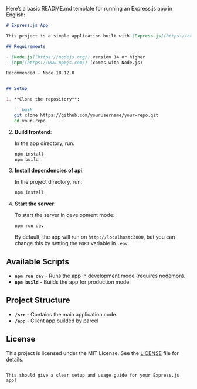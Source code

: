 Here’s a basic README.md template for running an Express.js app in English:

```markdown
# Express.js App

This project is a simple application built with [Express.js](https://expressjs.com/), designed as a foundation for web servers and RESTful APIs.

## Requirements

- [Node.js](https://nodejs.org/) version 14 or higher 
- [npm](https://www.npmjs.com/) (comes with Node.js)

Recommended - Node 18.12.0


## Setup

1. **Clone the repository**:

   ```bash
   git clone https://github.com/yourusername/your-repo.git
   cd your-repo
   ```

2. **Build frontend**:

   In the app directory, run:

   ```bash
   npm install
   npm build
   ```

3. **Install dependencies of api**:

   In the project directory, run:

   ```bash
   npm install
   ```

3. **Start the server**:

   To start the server in development mode:

   ```bash
   npm run dev
   ```


   By default, the app will run on `http://localhost:3000`, but you can change this by setting the `PORT` variable in `.env`.

## Available Scripts

- **`npm run dev`** - Runs the app in development mode (requires [nodemon](https://nodemon.io/)).
- **`npm build`** - Builds the app for production mode.

## Project Structure

- **`/src`** - Contains the main application code.
- **`/app`** - Client app builded by parcel


## License

This project is licensed under the MIT License. See the [LICENSE](LICENSE) file for details.
```

This should give a clear setup and usage guide for your Express.js app!